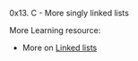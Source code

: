 0x13. C - More singly linked lists

More Learning resource:
- More on [Linked lists](https://www.delftstack.com/howto/c/free-linked-list-c/)
